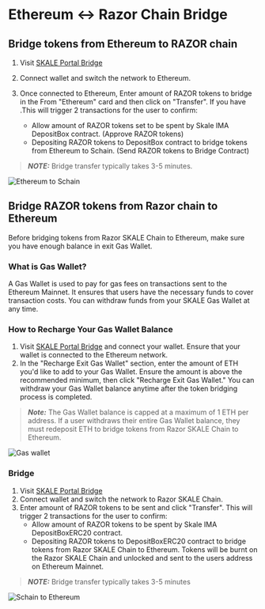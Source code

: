 # Ethereum <-> Razor Chain Bridge

## Bridge tokens from Ethereum to RAZOR chain

1. Visit [SKALE Portal Bridge](https://portal.skale.space/bridge?from=mainnet&to=turbulent-unique-scheat&token=razor&type=erc20)
2. Connect wallet and switch the network to Ethereum.
3. Once connected to Ethereum, Enter amount of RAZOR tokens to bridge in the From "Ethereum" card and then click on "Transfer". If you have .This will trigger 2 transactions for the user to confirm:

   - Allow amount of RAZOR tokens set to be spent by Skale IMA DepositBox contract. (Approve RAZOR tokens)
   - Depositing RAZOR tokens to DepositBox contract to bridge tokens from Ethereum to Schain. (Send RAZOR tokens to Bridge Contract)

> **_NOTE:_** Bridge transfer typically takes 3-5 minutes.

![Ethereum to Schain](/img/bridge/portal-e2s.png)

## Bridge RAZOR tokens from Razor chain to Ethereum

Before bridging tokens from Razor SKALE Chain to Ethereum, make sure you have enough balance in exit Gas Wallet.

<!-- ![Gas Wallet balance](/img/bridge/portal-gas-wallet.png) -->

### What is Gas Wallet?

A Gas Wallet is used to pay for gas fees on transactions sent to the Ethereum Mainnet. It ensures that users have the necessary funds to cover transaction costs. You can withdraw funds from your SKALE Gas Wallet at any time.

### How to Recharge Your Gas Wallet Balance

1. Visit [SKALE Portal Bridge](https://portal.skale.space/bridge?from=turbulent-unique-scheat&to=mainnet&token=razor&type=erc20) and connect your wallet. Ensure that your wallet is connected to the Ethereum network.
2. In the "Recharge Exit Gas Wallet" section, enter the amount of ETH you'd like to add to your Gas Wallet. Ensure the amount is above the recommended minimum, then click "Recharge Exit Gas Wallet." You can withdraw your Gas Wallet balance anytime after the token bridging process is completed.

> **_Note:_** The Gas Wallet balance is capped at a maximum of 1 ETH per address. If a user withdraws their entire Gas Wallet balance, they must redeposit ETH to bridge tokens from Razor SKALE Chain to Ethereum.

![Gas wallet](/img/bridge/portal-gas-wallet.png)

### Bridge

1. Visit [SKALE Portal Bridge](https://portal.skale.space/bridge?from=turbulent-unique-scheat&to=mainnet&token=razor&type=erc20&from-app=razor-network)
2. Connect wallet and switch the network to Razor SKALE Chain.
3. Enter amount of RAZOR tokens to be sent and click "Transfer". This will trigger 2 transactions for the user to confirm:
   - Allow amount of RAZOR tokens to be spent by Skale IMA DepositBoxERC20 contract.
   - Depositing RAZOR tokens to DepositBoxERC20 contract to bridge tokens from Razor SKALE Chain to Ethereum. Tokens will be burnt on the Razor SKALE Chain and unlocked and sent to the users address on Ethereum Mainnet.

> **_NOTE:_** Bridge transfer typically takes 3-5 minutes

![Schain to Ethereum](/img/bridge/portal-s2e.png)
